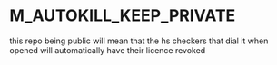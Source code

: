 # M_AUTOKILL_KEEP_PRIVATE
this repo being public will mean that the hs checkers that dial it when opened will automatically have their licence revoked
